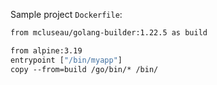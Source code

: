 
Sample project `Dockerfile`:

```Dockerfile
from mcluseau/golang-builder:1.22.5 as build

from alpine:3.19
entrypoint ["/bin/myapp"]
copy --from=build /go/bin/* /bin/
```
